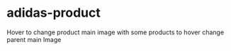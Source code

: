 # adidas-product
Hover to change product main image with some products to hover change parent main Image
